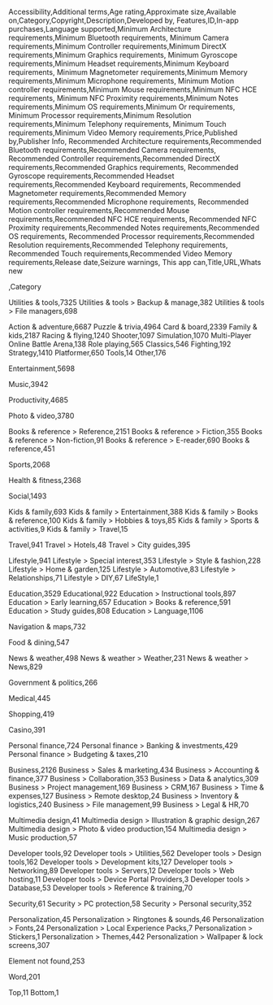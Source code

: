 Accessibility,Additional terms,Age rating,Approximate size,Available on,Category,Copyright,Description,Developed by,
Features,ID,In-app purchases,Language supported,Minimum Architecture requirements,Minimum Bluetooth requirements,
Minimum Camera requirements,Minimum Controller requirements,Minimum DirectX requirements,Minimum Graphics requirements,
Minimum Gyroscope requirements,Minimum Headset requirements,Minimum Keyboard requirements,
Minimum Magnetometer requirements,Minimum Memory requirements,Minimum Microphone requirements,
Minimum Motion controller requirements,Minimum Mouse requirements,Minimum NFC HCE requirements,
Minimum NFC Proximity requirements,Minimum Notes requirements,Minimum OS requirements,Minimum Or requirements,
Minimum Processor requirements,Minimum Resolution requirements,Minimum Telephony requirements,
Minimum Touch requirements,Minimum Video Memory requirements,Price,Published by,Publisher Info,
Recommended Architecture requirements,Recommended Bluetooth requirements,Recommended Camera requirements,
Recommended Controller requirements,Recommended DirectX requirements,Recommended Graphics requirements,
Recommended Gyroscope requirements,Recommended Headset requirements,Recommended Keyboard requirements,
Recommended Magnetometer requirements,Recommended Memory requirements,Recommended Microphone requirements,
Recommended Motion controller requirements,Recommended Mouse requirements,Recommended NFC HCE requirements,
Recommended NFC Proximity requirements,Recommended Notes requirements,Recommended OS requirements,
Recommended Processor requirements,Recommended Resolution requirements,Recommended Telephony requirements,
Recommended Touch requirements,Recommended Video Memory requirements,Release date,Seizure warnings,
This app can,Title,URL,Whats new





,Category

Utilities & tools,7325
Utilities & tools  >  Backup & manage,382
Utilities & tools  >  File managers,698


Action & adventure,6687
Puzzle & trivia,4964
Card & board,2339
Family & kids,2187
Racing & flying,1240
Shooter,1097
Simulation,1070
Multi-Player Online Battle Arena,138
Role playing,565
Classics,546
Fighting,192
Strategy,1410
Platformer,650
Tools,14
Other,176

Entertainment,5698

Music,3942



Productivity,4685

Photo & video,3780

Books & reference  >  Reference,2151
Books & reference  >  Fiction,355
Books & reference  >  Non-fiction,91
Books & reference  >  E-reader,690
Books & reference,451

Sports,2068

Health & fitness,2368

Social,1493

Kids & family,693
Kids & family  >  Entertainment,388
Kids & family  >  Books & reference,100
Kids & family  >  Hobbies & toys,85
Kids & family  >  Sports & activities,9
Kids & family  >  Travel,15


Travel,941
Travel  >  Hotels,48
Travel  >  City guides,395

Lifestyle,941
Lifestyle  >  Special interest,353
Lifestyle  >  Style & fashion,228
Lifestyle  >  Home & garden,125
Lifestyle  >  Automotive,83
Lifestyle  >  Relationships,71
Lifestyle  >  DIY,67
LifeStyle,1

Education,3529
Educational,922
Education  >  Instructional tools,897
Education  >  Early learning,657
Education  >  Books & reference,591
Education  >  Study guides,808
Education  >  Language,1106

Navigation & maps,732

Food & dining,547

News & weather,498
News & weather  >  Weather,231
News & weather  >  News,829

Government & politics,266

Medical,445

Shopping,419

Casino,391

Personal finance,724
Personal finance  >  Banking & investments,429
Personal finance  >  Budgeting & taxes,210

Business,2126
Business  >  Sales & marketing,434
Business  >  Accounting & finance,377
Business  >  Collaboration,353
Business  >  Data & analytics,309
Business  >  Project management,169
Business  >  CRM,167
Business  >  Time & expenses,127
Business  >  Remote desktop,24
Business  >  Inventory & logistics,240
Business  >  File management,99
Business  >  Legal & HR,70

Multimedia design,41
Multimedia design  >  Illustration & graphic design,267
Multimedia design  >  Photo & video production,154
Multimedia design  >  Music production,57

Developer tools,92
Developer tools  >  Utilities,562
Developer tools  >  Design tools,162
Developer tools  >  Development kits,127
Developer tools  >  Networking,89
Developer tools  >  Servers,12
Developer tools  >  Web hosting,11
Developer tools  >  Device Portal Providers,3
Developer tools  >  Database,53
Developer tools  >  Reference & training,70

Security,61
Security  >  PC protection,58
Security  >  Personal security,352

Personalization,45
Personalization  >  Ringtones & sounds,46
Personalization  >  Fonts,24
Personalization  >  Local Experience Packs,7
Personalization  >  Stickers,1
Personalization  >  Themes,442
Personalization  >  Wallpaper & lock screens,307








Element not found,253




Word,201








Top,11
Bottom,1
